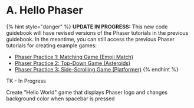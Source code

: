 # A. Hello Phaser

{% hint style="danger" %}
**UPDATE IN PROGRESS:** This new code guidebook will have revised versions of the Phaser tutorials in the previous guidebook. In the meantime, you can still access the previous Phaser tutorials for creating example games:

* [Phaser Practice 1:  Matching Game \(Emoji Match\)](https://docs.idew.org/video-game/project-outline/1-5-phaser-practice-1-matching-game)
* [Phaser Practice 2:  Top-Down Game \(Asteroids\)](https://docs.idew.org/video-game/project-outline/1-6-phaser-practice-2-top-down-game)
* [Phaser Practice 3:  Side-Scrolling Game \(Platformer\)](https://docs.idew.org/video-game/project-outline/1-7-phaser-practice-3-side-scrolling-game)
{% endhint %}

TK - In Progress

Create "Hello World" game that displays Phaser logo and changes background color when spacebar is pressed

